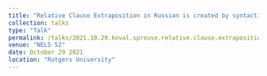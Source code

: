 ```yaml
---
title: "Relative Clause Extraposition in Russian is created by syntactic movement"
collection: talks
type: "Talk"
permalink: /talks/2021.10.29.koval.sprouse.relative.clause.extraposition.in.russian.is.created.by.syntactic.movement
venue: "NELS 52"
date: October 29 2021
location: "Rutgers University"
---
```

